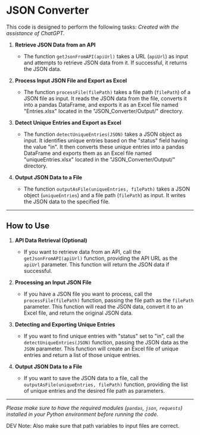 # JSON Converter

This code is designed to perform the following tasks:
*Created with the assistance of ChatGPT.*

1. **Retrieve JSON Data from an API**
   - The function `getJsonFromAPI(apiUrl)` takes a URL (`apiUrl`) as input and attempts to retrieve JSON data from it. If successful, it returns the JSON data.

2. **Process Input JSON File and Export as Excel**
   - The function `processFile(filePath)` takes a file path (`filePath`) of a JSON file as input. It reads the JSON data from the file, converts it into a pandas DataFrame, and exports it as an Excel file named "Entries.xlsx" located in the "JSON_Converter/Output/" directory.

3. **Detect Unique Entries and Export as Excel**
   - The function `detectUniqueEntries(JSON)` takes a JSON object as input. It identifies unique entries based on the "status" field having the value "in". It then converts these unique entries into a pandas DataFrame and exports them as an Excel file named "uniqueEntries.xlsx" located in the "JSON_Converter/Output/" directory.

4. **Output JSON Data to a File**
   - The function `outputAsFile(uniqueEntries, filePath)` takes a JSON object (`uniqueEntries`) and a file path (`filePath`) as input. It writes the JSON data to the specified file.

---

## How to Use

1. **API Data Retrieval (Optional)**
   - If you want to retrieve data from an API, call the `getJsonFromAPI(apiUrl)` function, providing the API URL as the `apiUrl` parameter. This function will return the JSON data if successful.

2. **Processing an Input JSON File**
   - If you have a JSON file you want to process, call the `processFile(filePath)` function, passing the file path as the `filePath` parameter. This function will read the JSON data, convert it to an Excel file, and return the original JSON data.

3. **Detecting and Exporting Unique Entries**
   - If you want to find unique entries with "status" set to "in", call the `detectUniqueEntries(JSON)` function, passing the JSON data as the `JSON` parameter. This function will create an Excel file of unique entries and return a list of those unique entries.

4. **Output JSON Data to a File**
   - If you want to save the JSON data to a file, call the `outputAsFile(uniqueEntries, filePath)` function, providing the list of unique entries and the desired file path as parameters.

---

*Please make sure to have the required modules (`pandas`, `json`, `requests`) installed in your Python environment before running the code.*

DEV Note: Also make sure that path variables to input files are correct.
